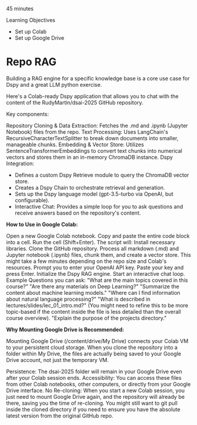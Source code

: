45 minutes

Learning Objectives
- Set up Colab
- Set up Google Drive


# Repo RAG

Building a RAG engine for a specific knowledge base is a core use case for Dspy and a great LLM python exercise.

Here's a Colab-ready Dspy application that allows you to chat with the content of the RudyMartin/dsai-2025 GitHub repository.

Key components:

Repository Cloning & Data Extraction: Fetches the .md and .ipynb (Jupyter Notebook) files from the repo.
Text Processing: Uses LangChain's RecursiveCharacterTextSplitter to break down documents into smaller, manageable chunks.
Embedding & Vector Store: Utilizes SentenceTransformerEmbeddings to convert text chunks into numerical vectors and stores them in an in-memory ChromaDB instance.
Dspy Integration:
- Defines a custom Dspy Retrieve module to query the ChromaDB vector store.
- Creates a Dspy Chain to orchestrate retrieval and generation.
- Sets up the Dspy language model (gpt-3.5-turbo via OpenAI, but configurable).
- Interactive Chat: Provides a simple loop for you to ask questions and receive answers based on the repository's content.

**How to Use in Google Colab:**

Open a new Google Colab notebook.
Copy and paste the entire code block into a cell.
Run the cell (Shift+Enter).
The script will:
Install necessary libraries.
Clone the GitHub repository.
Process all markdown (.md) and Jupyter notebook (.ipynb) files, chunk them, and create a vector store. This might take a few minutes depending on the repo size and Colab's resources.
Prompt you to enter your OpenAI API key. Paste your key and press Enter.
Initialize the Dspy RAG engine.
Start an interactive chat loop.
Example Questions you can ask:
"What are the main topics covered in this course?"
"Are there any materials on Deep Learning?"
"Summarize the content about machine learning models."
"Where can I find information about natural language processing?"
"What is described in lectures/slides/lec_01_intro.md?" (You might need to refine this to be more topic-based if the content inside the file is less detailed than the overall course overview).
"Explain the purpose of the projects directory."


**Why Mounting Google Drive is Recommended:**

Mounting Google Drive (/content/drive/My Drive) connects your Colab VM to your persistent cloud storage. When you clone the repository into a folder within My Drive, the files are actually being saved to your Google Drive account, not just the temporary VM.

Persistence: The dsai-2025 folder will remain in your Google Drive even after your Colab session ends.
Accessibility: You can access these files from other Colab notebooks, other computers, or directly from your Google Drive interface.
No Re-cloning: When you start a new Colab session, you just need to mount Google Drive again, and the repository will already be there, saving you the time of re-cloning. You might still want to git pull inside the cloned directory if you need to ensure you have the absolute latest version from the original GitHub repo.
